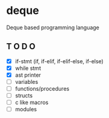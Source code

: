 # deque
Deque based programming language

## T O D O
- [X] if-stmt (if, if-elif, if-elif-else, if-else)
- [X] while stmt
- [X] ast printer
- [ ] variables
- [ ] functions/procedures
- [ ] structs
- [ ] c like macros
- [ ] modules
